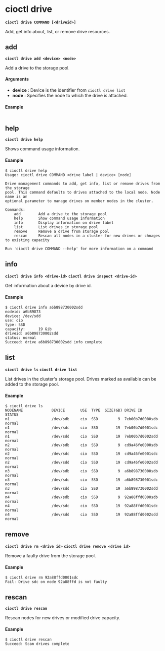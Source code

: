 # cioctl drive

**`cioctl drive COMMAND [<driveid>]`**

Add, get info about, list, or remove drive resources.

## **add**

**`cioctl drive add <device> <node>`**

Add a drive to the storage pool.

#### **Arguments**

- **device** : Device is the identifier from `cioctl drive list`
- **node** : Specifies the node to which the drive is attached.

#### **Example**

```
```

## **help**

**`cioctl drive help`**

Shows command usage information.

#### **Example**

```
$ cioctl drive help
Usage: cioctl drive COMMAND <drive label | device> [node]

Drive management commands to add, get info, list or remove drives from the storage
pool. This command defaults to drives attached to the local node. Node name is an
optional parameter to manage drives on member nodes in the cluster.

Commands:
    add        Add a drive to the storage pool
    help       Show command usage information
    info       Display information on drive label
    list       List drives in storage pool
    remove     Remove a drive from storage pool
    rescan     Rescan all nodes in a cluster for new drives or chnages to existing capacity

Run 'cioctl drive COMMAND --help' for more information on a command
```

## **info**

**`cioctl drive info <drive-id>`**
**`cioctl drive inspect <drive-id>`**

Get information about a device by drive id.

#### **Example**

```
$ cioctl drive info a6b898730002sdd
nodeid: a6b89873
device: /dev/sdd
use: cio
type: SSD
capacity:      19 Gib
driveid: a6b898730002sdd
status: normal
Succeed: drive a6b898730002sdd info complete
```

## **list**

**`cioctl drive ls`**
**`cioctl drive list`**

List drives in the cluster's storage pool. Drives marked as available can be added to the storage pool.

#### **Example**

```
$ cioctl drive ls
NODENAME             DEVICE       USE  TYPE  SIZE(GB) DRIVE ID              STATUS
n1                   /dev/sdb     cio  SSD         9  7eb00b7d0000sdb       normal
n1                   /dev/sdc     cio  SSD        19  7eb00b7d0001sdc       normal
n1                   /dev/sdd     cio  SSD        19  7eb00b7d0002sdd       normal
n2                   /dev/sdb     cio  SSD         9  cd9a46fe0000sdb       normal
n2                   /dev/sdc     cio  SSD        19  cd9a46fe0001sdc       normal
n2                   /dev/sdd     cio  SSD        19  cd9a46fe0002sdd       normal
n3                   /dev/sdb     cio  SSD         9  a6b898730000sdb       normal
n3                   /dev/sdc     cio  SSD        19  a6b898730001sdc       normal
n3                   /dev/sdd     cio  SSD        19  a6b898730002sdd       normal
n4                   /dev/sdb     cio  SSD         9  92a88ffd0000sdb       normal
n4                   /dev/sdc     cio  SSD        19  92a88ffd0001sdc       normal
n4                   /dev/sdd     cio  SSD        19  92a88ffd0002sdd       normal
```

## **remove**

**`cioctl drive rm <drive id>`**
**`cioctl drive remove <drive id>`**

Remove a faulty drive from the storage pool.

#### **Example**

```
$ cioctl drive rm 92a88ffd0001sdc
Fail: Drive sdc on node 92a88ffd is not faulty
```

## **rescan**

**`cioctl drive rescan`**

Rescan nodes for new drives or modified drive capacity.

#### **Example**

```
$ cioctl drive rescan
Succeed: Scan drives complete
```
